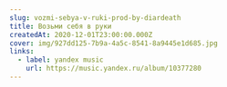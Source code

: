 ```yaml
---
slug: vozmi-sebya-v-ruki-prod-by-diardeath
title: Возьми себя в руки
createdAt: 2020-12-01T23:00:00.000Z
cover: img/927dd125-7b9a-4a5c-8541-8a9445e1d685.jpg
links:
  - label: yandex music
    url: https://music.yandex.ru/album/10377280
---
```

